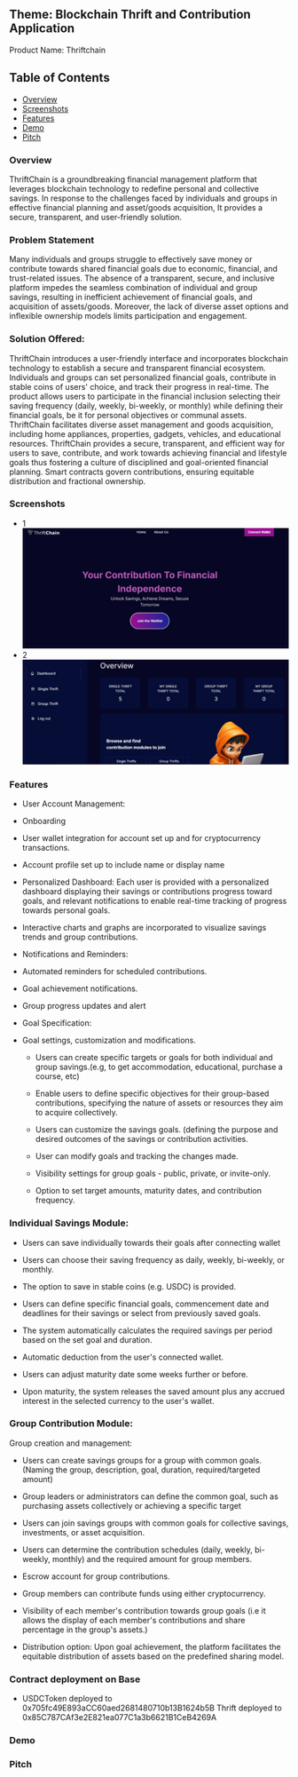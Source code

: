 ## Theme: Blockchain Thrift and Contribution Application
Product Name: Thriftchain

## Table of Contents
- [Overview](#Overview)
- [Screenshots](#Screenshots)
- [Features](#features)
- [Demo](#demo)
- [Pitch](#pitch)


### Overview
ThriftChain is a groundbreaking financial management platform that leverages blockchain technology to redefine personal and collective savings. In response to the challenges faced by individuals and groups in effective financial planning and asset/goods acquisition, It provides a secure, transparent, and user-friendly solution.

### Problem Statement
Many individuals and groups struggle to effectively save money or contribute towards shared financial goals due to economic, financial, and trust-related issues. The absence of a transparent, secure, and inclusive platform impedes the seamless combination of individual and group savings, resulting in inefficient achievement of financial goals, and acquisition of assets/goods. Moreover, the lack of diverse asset options and inflexible ownership models limits participation and engagement.

### Solution Offered:
ThriftChain introduces a user-friendly interface and incorporates blockchain technology to establish a secure and transparent financial ecosystem. Individuals and groups can set personalized financial goals, contribute in stable coins of users' choice, and track their progress in real-time. The product allows users to participate in the financial inclusion selecting their saving frequency (daily, weekly, bi-weekly, or monthly) while defining their financial goals, be it for personal objectives or communal assets. 
<br />
ThriftChain facilitates diverse asset management and goods acquisition, including home appliances, properties, gadgets, vehicles, and educational resources. ThriftChain provides a secure, transparent, and efficient way for users to save, contribute, and work towards achieving financial and lifestyle goals thus fostering a culture of disciplined and goal-oriented financial planning. Smart contracts govern contributions, ensuring equitable distribution and fractional ownership.


### Screenshots

- 1
![Screenshot](./public/screenshot1.jpg)
- 2
![Screenshot](./public/screenshot2.jpg)



### Features

- User Account Management:

- Onboarding

- User wallet integration for account set up and for cryptocurrency transactions.

- Account profile set up to include name or display name

- Personalized Dashboard: Each user is provided with a personalized dashboard displaying their savings or contributions progress toward goals, and relevant notifications to enable real-time tracking of progress towards personal goals.

- Interactive charts and graphs are incorporated to visualize savings trends and group contributions.

- Notifications and Reminders:

- Automated reminders for scheduled contributions.

- Goal achievement notifications.

- Group progress updates and alert

- Goal Specification:

- Goal settings, customization and modifications.

    - Users can create specific targets or goals for both individual and group savings.(e.g, to get accommodation, educational, purchase a course, etc)

    - Enable users to define specific objectives for their group-based contributions, specifying the nature of assets or resources they aim to acquire collectively.

    - Users can customize the savings goals. (defining the purpose and desired outcomes of the savings or contribution activities.

    - User can modify goals and tracking the changes made.

    - Visibility settings for group goals - public, private, or invite-only.

    - Option to set target amounts, maturity dates, and contribution frequency.

### Individual Savings Module:

- Users can save individually towards their goals after connecting wallet

- Users can choose their saving frequency as daily, weekly, bi-weekly, or monthly.

- The option to save in stable coins (e.g. USDC) is provided.

- Users can define specific financial goals, commencement date and deadlines for their savings or select from previously saved goals.

- The system automatically calculates the required savings per period based on the set goal and duration.

- Automatic deduction from the user's connected wallet.

- Users can adjust maturity date some weeks further or before.

- Upon maturity, the system releases the saved amount plus any accrued interest in the selected currency to the user's wallet.

### Group Contribution Module:
Group creation and management:

- Users can create savings groups for a group with common goals.(Naming the group, description, goal, duration, required/targeted amount)

- Group leaders or administrators can define the common goal, such as purchasing assets collectively or achieving a specific target

- Users can join savings groups with common goals for collective savings, investments, or asset acquisition.

- Users can determine the contribution schedules (daily, weekly, bi-weekly, monthly) and the required amount for group members.

- Escrow account for group contributions.

- Group members can contribute funds using either cryptocurrency.

- Visibility of each member's contribution towards group goals (i.e it allows the display of each member's contributions and share percentage in the group's assets.)

- Distribution option: Upon goal achievement, the platform facilitates the equitable distribution of assets based on the predefined sharing model.

### Contract deployment on Base

- USDCToken deployed to 0x705fc49E893aCC60aed2681480710b13B1624b5B
  Thrift  deployed to 0x85C787CAf3e2E821ea077C1a3b6621B1CeB4269A

### Demo


### Pitch
